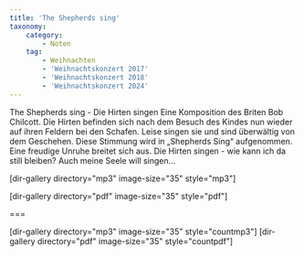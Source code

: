 ```yaml
---
title: 'The Shepherds sing'
taxonomy:
    category:
        - Noten
    tag:
        - Weihnachten
        - 'Weihnachtskonzert 2017'
        - 'Weihnachtskonzert 2018'
        - 'Weihnachtskonzert 2024'
---
```


The Shepherds sing - Die Hirten singen
Eine Komposition des Briten Bob Chilcott.
Die Hirten befinden sich nach dem Besuch des Kindes nun wieder auf ihren Feldern bei den Schafen. Leise singen sie und sind überwältig von dem Geschehen.
Diese Stimmung wird in „Shepherds Sing“ aufgenommen.
Eine freudige Unruhe breitet sich aus. Die Hirten singen - wie kann ich da still bleiben? Auch meine Seele will singen…

[dir-gallery directory="mp3" image-size="35" style="mp3"]

[dir-gallery directory="pdf" image-size="35" style="pdf"]

===

[dir-gallery directory="mp3" image-size="35" style="countmp3"]
[dir-gallery directory="pdf" image-size="35" style="countpdf"]